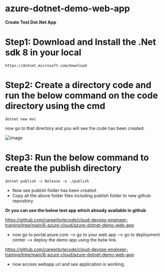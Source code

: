 # azure-dotnet-demo-web-app
**Create Test Dot.Net App**

# Step1: Download and Install the .Net sdk 8 in your local  

```
https://dotnet.microsoft.com/download
```

# Step2: Create a directory code and run the below command on the code directory using the cmd

```
dotnet new mvc
```

now go to that directory and you will see the code has been created.

![image](https://github.com/user-attachments/assets/601978f4-dc07-4811-a29a-8bff6db97d6a)


# Step3: Run the below command to create the publish directory

```
dotnet publish -c Release -o ./publish
```

- Now see publish folder has been created.
- Copy all the above folder files including publish folder to new github repository

**Or you can use the below test app which already available in github**

https://github.com/careerbytecode/cloud-devops-engineer-training/tree/main/6-azure-cloud/azure-dotnet-demo-web-app

- now go to portal.azure.com --> go to your web app --> go to deployment center  --> deploy the demo app using the belw link.

https://github.com/careerbytecode/cloud-devops-engineer-training/tree/main/6-azure-cloud/azure-dotnet-demo-web-app

- now access webapp url and see application is working.
